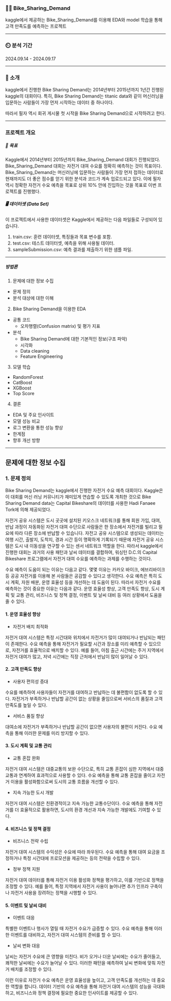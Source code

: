 ### 👨‍🏫 Bike_Sharing_Demand
kaggle에서 제공하는 Bike_Sharing_Demand를 이용해 EDA와 model 학습을 통해 고객 만족도를 예측하는 프로젝트

---
### ⏲️ 분석 기간
2024.09.14 - 2024.09.17

---

### 📝 소개
kaggle에서 진행한 Bike Sharing Demand는 2014년부터 2015년까지 1년간 진행된 kaggle의 대회이다. 특히, Bike Sharing Demand는 titanic data와 같이 머신러닝을 입문하는 사람들이 가장 먼저 시작하는 데이터 중 하나이다.

따라서 필자 역시 회귀 게시물 첫 시작을 Bike Sharing Demand으로 시작하려고 한다.

---

### 프로젝트 개요
##### 📌 목표
Kaggle에서 2014년부터 2015년까지 Bike_Sharing_Demand 대회가 진행되었다. Bike_Sharing_Demand 대회는 자전거 대여 수요를 정확히 예측하는 것이 목표이다.
Bike_Sharing_Demand는 머신러닝에 입문하는 사람들이 가장 먼저 접하는 데이터로 현재까지도 더 좋은 점수를 얻기 위한 분석과 코드가 계속 업로드되고 있다. 이에 필자 역시 정확한 자전거 수요 예측을 목표로 상위 10% 안에 진입하는 것을 목표로 이번 프로젝트를 진행했다.

##### 🖥️ 데이터셋 (Data Set)
이 프로젝트에서 사용한 데이터셋은 Kaggle에서 제공하는 다음 파일들로 구성되어 있습니다.
1. train.csv: 훈련 데이터셋, 특징들과 목표 변수를 포함.
2. test.csv: 테스트 데이터셋, 예측을 위해 사용될 데이터.
3. sampleSubmission.csv: 예측 결과를 제출하기 위한 샘플 파일.

---

##### 방법론
1. 문제에 대한 정보 수집
  * 문제 정의
  * 분석 대상에 대한 이해
2. Bike Sharing Demand을 이용한 EDA
  * 공통 코드
    * 오차행렬(Confusion matrix) 및 평가 지표
  * 분석
    * Bike Sharing Demand에 대한 기본적인 정보(구조 파악)
    * 시각화
    * Data cleaning
    * Feature Engineering
3. 모델 학습
  * RandomForest
  * CatBoost
  * XGBoost
  * Top Score
4. 결론
  * EDA 및 주요 인사이트
  * 모델 성능 비교
  * 로그 변환을 통한 성능 향상
  * 한계점
  * 향후 개선 방향

---

## 문제에 대한 정보 수집
### 1. 문제 정의

Bike Sharing Demand는 kaggle에서 진행한 자전거 수요 예측 대회이다. Kaggle은 이 대회를 머신 러닝 커뮤니티가 재미있게 연습할 수 있도록 개최한 것으로 Bike Sharing Demand data는 Capital Bikeshare의 데이터를 사용한 Hadi Fanaee Tork에 의해 제공되었다.

자전거 공유 시스템은 도시 곳곳에 설치된 키오스크 네트워크를 통해 회원 가입, 대여, 반납 과정이 자동화된 자전거 대여 수단으로 사람들은 한 장소에서 자전거를 빌리고 필요에 따라 다른 장소에 반납할 수 있습니다. 자전고 공유 시스템으로 생성되는 데이터는 여행 시간, 출발지, 도착지, 경과 시간 등이 명확하게 기록되기 때문에 자전거 공유 시스템은 도시 내 이동성을 연구할 수 있는 센서 네트워크 역할을 한다. 따라서 kaggle에서 진행한 대회는 과거의 사용 패턴과 날씨 데이터를 결합하여, 워싱턴 D.C.의 Capital Bikeshare 프로그램에서 자전거 대여 수요를 예측하는 과제를 수행하는 것이다.

수요 예측이 도움이 되는 이유는 다음고 같다. 몇몇 이유는 카카오 바이크, 에브리바이크 등 공공 자전거를 이용해 본 사람들은 공감할 수 있다고 생각한다. 수요 예측은 특히 도시 계획, 자원 배분, 운영 효율성 등을 개선하는 데 도움이 된다. 따라서 자전거 수요를 예측하는 것이 중요한 이유는 다음과 같다. 운영 효율성 향상, 고객 만족도 향상, 도시 계획 및 교통 관리, 비즈니스 및 정책 결정, 이벤트 및 날씨 대비 등 여러 상황에서 도움을 줄 수 있다.

#### 1. 운영 효율성 향상

* 자전거 배치 최적화

자전거 대여 시스템은 특정 시간대와 위치에서 자전거가 많이 대여되거나 반납되는 패턴이 존재한다. 수요 예측을 통해 자전거가 필요할 시간과 장소를 미리 예측할 수 있으므로, 자전거를 효율적으로 배치할 수 있다. 예를 들어, 아침 출근 시간에는 주거 지역에서 자전거 대여가 많고, 저녁 시간에는 직장 근처에서 반납이 많이 일어날 수 있다.

#### 2. 고객 만족도 향상

  * 사용자 편의성 증대
  
  수요를 예측하여 사용자들이 자전거를 대여하고 반납하는 데 불편함이 없도록 할 수 있다. 자전거가 부족하거나 반납할 공간이 없는 상황을 줄임으로써 서비스의 품질과 고객 만족도를 높일 수 있다.
  
  * 서비스 품질 향상
  
  대여소에 자전거가 부족하거나 반납할 공간이 없으면 사용자의 불편이 커진다. 수요 예측을 통해 이러한 문제를 미리 방지할 수 있다.

#### 3. 도시 계획 및 교통 관리

  * 교통 혼잡 완화
  
  자전거 대여 시스템은 대중교통의 보완 수단으로, 특히 교통 혼잡이 심한 지역에서 대중교통과 연계하여 효과적으로 사용할 수 있다. 수요 예측을 통해 교통 혼잡을 줄이고 자전거 이용을 활성화함으로써 도시의 교통 흐름을 개선할 수 있다.
  
  * 지속 가능한 도시 개발
  
  자전거 대여 시스템은 친환경적이고 지속 가능한 교통수단이다. 수요 예측을 통해 자전거를 더 효율적으로 활용하면, 도시의 환경 개선과 지속 가능한 개발에도 기여할 수 있다.

#### 4. 비즈니스 및 정책 결정

  * 비즈니스 전략 수립
  
  자전거 대여 시스템의 수익성은 수요에 따라 좌우된다. 수요 예측을 통해 대여 요금을 조정하거나 특정 시간대에 프로모션을 제공하는 등의 전략을 수립할 수 있다.
  
  * 정부 정책 지원
  
  자전거 대여 데이터를 통해 자전거 이용 활성화 정책을 평가하고, 이를 기반으로 정책을 조정할 수 있다. 예를 들어, 특정 지역에서 자전거 사용이 늘어나면 추가 인프라 구축이나 자전거 사용을 장려하는 정책을 시행할 수 있다.

#### 5. 이벤트 및 날씨 대비

  * 이벤트 대응
  
  특별한 이벤트나 행사가 열릴 때 자전거 수요가 급증할 수 있다. 수요 예측을 통해 이러한 이벤트를 대비하고, 자전거 대여 시스템의 준비를 할 수 있다.
  
  * 날씨 변화 대응
  
  날씨는 자전거 수요에 큰 영향을 미친다. 비가 오거나 더운 날씨에는 수요가 줄어들고, 쾌적한 날씨에는 수요가 늘어날 수 있다. 이러한 패턴을 예측하여 날씨 변화에 맞춰 자전거 배치를 조정할 수 있다.

  이런 이유로 자전거 수요 예측은 운영 효율성을 높이고, 고객 만족도를 개선하는 데 중요한 역할을 합니다. 데이터 기반의 수요 예측을 통해 자전거 대여 시스템의 성능을 극대화하고, 비즈니스와 정책 결정에 필요한 중요한 인사이트를 제공할 수 있다.
